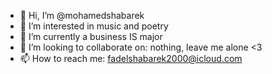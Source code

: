- 👋 Hi, I’m @mohamedshabarek
- 👀 I’m interested in music and poetry
- 🌱 I’m currently a business IS major
- 💞️ I’m looking to collaborate on: nothing, leave me alone <3
- 📫 How to reach me: fadelshabarek2000@icloud.com
